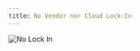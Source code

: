```yaml
---
title: No Vendor nor Cloud Lock-In
---
```


![No Lock In](/images/datalayer/no-lock-in.svg "No Lock In")
